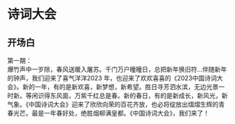 # 诗词大会
## 开场白
第一期：
<br>爆竹声中一岁除，春风送暖入屠苏。千门万户曈曈日，总把新年换旧符...伴随新年的钟声，我们迎来了喜气洋洋2023 年，也迎来了欢欢喜喜的《2023中国诗词大会》。新的一年，有的是新欢喜，新梦想，新希望。胜日寻芳泗水滨，无边光景一时新。等闲识得东风面，万紫千红总是春。新的春日，有的是新成长，新风光，新气象。《中国诗词大会》迎来了欣欣向荣的百花齐放，也必将绽放出熠熠生辉的青春光芒。最是一年春好处，绝胜烟柳满皇都。《中国诗词大会》，我们来了！